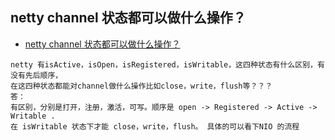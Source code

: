 ## netty channel 状态都可以做什么操作？
- [netty channel 状态都可以做什么操作？](https://ask.csdn.net/questions/753582)
```
netty 有isActive，isOpen，isRegistered，isWritable，这四种状态有什么区别，有没有先后顺序，
在这四种状态都能对channel做什么操作比如close，write，flush等？？？
答：
有区别，分别是打开，注册，激活，可写。顺序是 open -> Registered -> Active -> Writable . 
在 isWritable 状态下才能 close，write，flush。 具体的可以看下NIO 的流程
```
